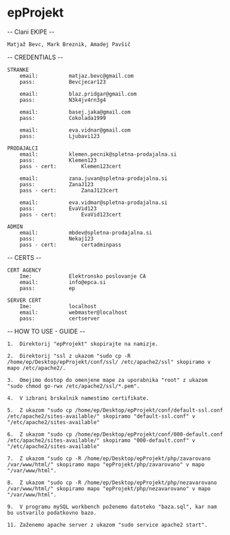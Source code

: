 # epProjekt
-- Clani EKIPE --
		
	Matjaž Bevc, Mark Breznik, Amadej Pavšič
-- CREDENTIALS --

	STRANKE
		email:			matjaz.bevc@gmail.com
		pass:			Bevcjecar123

		email:			blaz.pridgar@gmail.com
		pass:			N3k4jv4rn3g4

		email:			basej.jaka@gmail.com
		pass:			Cokolada1999

		email:			eva.vidnar@gmail.com
		pass:			Ljubavi123

	PRODAJALCI
		email:			klemen.pecnik@spletna-prodajalna.si
		pass:			Klemen123
		pass - cert:		Klemen123cert

		email:			zana.juvan@spletna-prodajalna.si
		pass:			ZanaJ123
		pass - cert:		ZanaJ123cert

		email:			eva.vidmar@spletna-prodajalna.si
		pass:			EvaVid123
		pass - cert:		EvaVid123cert

	ADMIN
		email:			mbdev@spletna-prodajalna.si
		pass:			Nekaj123
		pass - cert:		certadminpass


-- CERTS --

	CERT AGENCY
		Ime:			Elektronsko poslovanje CA
		email:			info@epca.si
		pass:			ep

	SERVER CERT
		Ime:			localhost
		email:			webmaster@localhost
		pass:			certserver


-- HOW TO USE - GUIDE --

	1. 	Direktorij "epProjekt" skopirajte na namizje.

	2. 	Direktorij "ssl z ukazom "sudo cp -R /home/ep/Desktop/epProjekt/conf/ssl/ /etc/apache2/ssl" skopiramo v mapo /etc/apache2/.

	3.	Omejimo dostop do omenjene mape za uporabnika "root" z ukazom "sudo chmod go-rwx /etc/apache2/ssl/*.pem".

	4.	V izbrani brskalnik namestimo certifikate.

	5.	Z ukazom "sudo cp /home/ep/Desktop/epProjekt/conf/default-ssl.conf /etc/apache2/sites-available/" skopiramo "default-ssl.conf" v "/etc/apache2/sites-available"

	6. 	Z ukazom "sudo cp /home/ep/Desktop/epProjekt/conf/000-default.conf /etc/apache2/sites-available/" skopiramo "000-default.conf" v "/etc/apache2/sites-available"

	7. 	Z ukazom "sudo cp -R /home/ep/Desktop/epProjekt/php/zavarovano /var/www/html/" skopiramo mapo "epProjekt/php/zavarovano" v mapo "/var/www/html".

	8. 	Z ukazom "sudo cp -R /home/ep/Desktop/epProjekt/php/nezavarovano /var/www/html/" skopiramo mapo "epProjekt/php/nezavarovano" v mapo "/var/www/html".

	9.	V programu mySQL workbench poženemo datoteko "baza.sql", kar nam bo ustvarilo podatkovno bazo.

	11.	Zaženemo apache server z ukazom "sudo service apache2 start".
